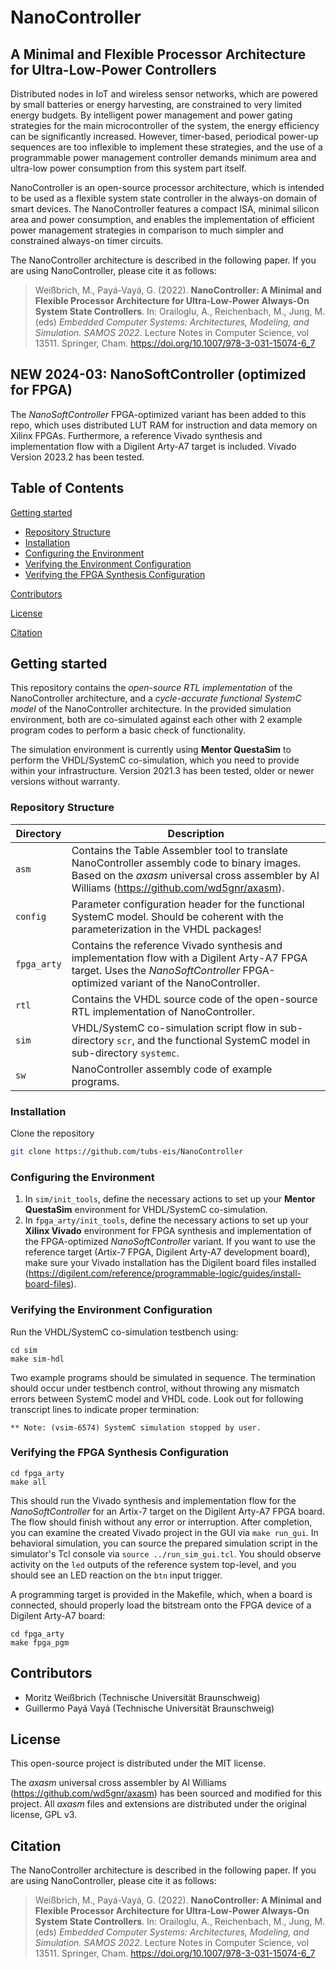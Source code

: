 # NanoController
A Minimal and Flexible Processor Architecture for Ultra-Low-Power Controllers
---
Distributed nodes in IoT and wireless sensor networks, which are powered by small batteries or energy harvesting, are constrained to very limited energy budgets.
	By intelligent power management and power gating strategies for the main microcontroller of the system, the energy efficiency can be significantly increased.
	However, timer-based, periodical power-up sequences are too inflexible to implement these strategies, and the use of a programmable power management controller demands minimum area and ultra-low power consumption from this system part itself.

NanoController is an open-source processor architecture, which is intended to be used as a flexible system state controller in the always-on domain of smart devices.
	The NanoController features a compact ISA, minimal silicon area and power consumption, and enables the implementation of efficient power management strategies in comparison to much simpler and constrained always-on timer circuits.
  
The NanoController architecture is described in the following paper. If you are using NanoController, please cite it as follows:
>Weißbrich, M., Payá-Vayá, G. (2022). 
>**NanoController: A Minimal and Flexible Processor Architecture for Ultra-Low-Power Always-On System State Controllers**.
>In: Orailoglu, A., Reichenbach, M., Jung, M. (eds) *Embedded Computer Systems: Architectures, Modeling, and Simulation. SAMOS 2022*. Lecture Notes in Computer Science, vol 13511. Springer, Cham. https://doi.org/10.1007/978-3-031-15074-6_7

## NEW 2024-03: NanoSoftController (optimized for FPGA)

The *NanoSoftController* FPGA-optimized variant has been added to this repo, which uses distributed LUT RAM for instruction and data memory on Xilinx FPGAs. Furthermore, a reference Vivado synthesis and implementation flow with a Digilent Arty-A7 target is included. Vivado Version 2023.2 has been tested.

## Table of Contents

[Getting started](#Getting-started)

- [Repository Structure](#Repository-Structure)
- [Installation](#Installation)
- [Configuring the Environment](#Configuring-the-Environment)
- [Verifying the Environment Configuration](#Verifying-the-Environment-Configuration)
- [Verifying the FPGA Synthesis Configuration](#Verifying-the-FPGA-Synthesis-Configuration)

[Contributors](#Contributors)

[License](#License)

[Citation](#Citation)

## Getting started

This repository contains the *open-source RTL implementation* of the NanoController architecture, and a *cycle-accurate functional SystemC model* of the NanoController architecture. In the provided simulation environment, both are co-simulated against each other with 2 example program codes to perform a basic check of functionality.

The simulation environment is currently using **Mentor QuestaSim** to perform the VHDL/SystemC co-simulation, which you need to provide within your infrastructure. Version 2021.3 has been tested, older or newer versions without warranty.

### Repository Structure

| Directory | Description |
|-----------|-------------|
| `asm` | Contains the Table Assembler tool to translate NanoController assembly code to binary images. Based on the *axasm* universal cross assembler by Al Williams (https://github.com/wd5gnr/axasm). |
| `config` | Parameter configuration header for the functional SystemC model. Should be coherent with the parameterization in the VHDL packages! |
| `fpga_arty` | Contains the reference Vivado synthesis and implementation flow with a Digilent Arty-A7 FPGA target. Uses the *NanoSoftController* FPGA-optimized variant of the NanoController. |
| `rtl` | Contains the VHDL source code of the open-source RTL implementation of NanoController. |
| `sim` | VHDL/SystemC co-simulation script flow in sub-directory `scr`, and the functional SystemC model in sub-directory `systemc`. |
| `sw` | NanoController assembly code of example programs. |

### Installation

Clone the repository

```bash
git clone https://github.com/tubs-eis/NanoController
```

### Configuring the Environment

1. In `sim/init_tools`, define the necessary actions to set up your **Mentor QuestaSim** environment for VHDL/SystemC co-simulation.
2. In `fpga_arty/init_tools`, define the necessary actions to set up your **Xilinx Vivado** environment for FPGA synthesis and implementation of the FPGA-optimized *NanoSoftController* variant. If you want to use the reference target (Artix-7 FPGA, Digilent Arty-A7 development board), make sure your Vivado installation has the Digilent board files installed (https://digilent.com/reference/programmable-logic/guides/install-board-files).

### Verifying the Environment Configuration

Run the VHDL/SystemC co-simulation testbench using:

```
cd sim
make sim-hdl
```

Two example programs should be simulated in sequence. The termination should occur under testbench control, without throwing any mismatch errors between SystemC model and VHDL code. Look out for following transcript lines to indicate proper termination:

```
** Note: (vsim-6574) SystemC simulation stopped by user.
```

### Verifying the FPGA Synthesis Configuration

```
cd fpga_arty
make all
```

This should run the Vivado synthesis and implementation flow for the *NanoSoftController* for an Artix-7 target on the Digilent Arty-A7 FPGA board. The flow should finish without any error or interruption. After completion, you can examine the created Vivado project in the GUI via `make run_gui`. In behavioral simulation, you can source the prepared simulation script in the simulator's Tcl console via `source ../run_sim_gui.tcl`. You should observe activity on the `led` outputs of the reference system top-level, and you should see an LED reaction on the `btn` input trigger.

A programming target is provided in the Makefile, which, when a board is connected, should properly load the bitstream onto the FPGA device of a Digilent Arty-A7 board:

```
cd fpga_arty
make fpga_pgm
```

## Contributors

- Moritz Weißbrich (Technische Universität Braunschweig)
- Guillermo Payá Vayá (Technische Universität Braunschweig)

## License

This open-source project is distributed under the MIT license.

The *axasm* universal cross assembler by Al Williams (https://github.com/wd5gnr/axasm) has been sourced and modified for this project. All *axasm* files and extensions are distributed under the original license, GPL v3.

## Citation

The NanoController architecture is described in the following paper. If you are using NanoController, please cite it as follows:
>Weißbrich, M., Payá-Vayá, G. (2022). 
>**NanoController: A Minimal and Flexible Processor Architecture for Ultra-Low-Power Always-On System State Controllers**.
>In: Orailoglu, A., Reichenbach, M., Jung, M. (eds) *Embedded Computer Systems: Architectures, Modeling, and Simulation. SAMOS 2022*. Lecture Notes in Computer Science, vol 13511. Springer, Cham. https://doi.org/10.1007/978-3-031-15074-6_7
